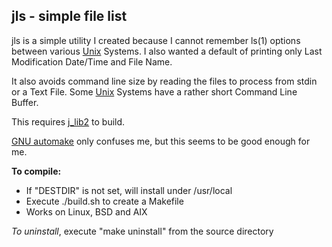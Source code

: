 ## jls - simple file list

jls is a simple utility I created because I
cannot remember ls(1) options between various
[Unix](https://en.wikipedia.org/wiki/Unix)
Systems.
I also wanted a default of printing only Last
Modification Date/Time and File Name.

It also avoids command line size by reading
the files to process from stdin or a Text File.
Some
[Unix](https://en.wikipedia.org/wiki/Unix)
Systems have a rather short Command Line Buffer.

This requires [j\_lib2](https://github.com/jmcunx/j_lib2) to build.

[GNU automake](https://en.wikipedia.org/wiki/Automake)
only confuses me, but this seems to be good enough for me.

**To compile:**
* If "DESTDIR" is not set, will install under /usr/local
* Execute ./build.sh to create a Makefile
* Works on Linux, BSD and AIX

_To uninstall_, execute
"make uninstall"
from the source directory
